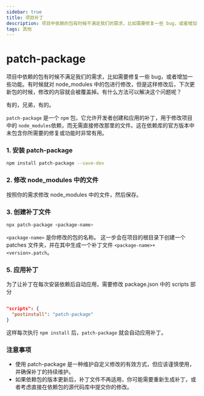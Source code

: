 ```yaml
---
sidebar: true
title: 项目补丁
description: 项目中依赖的包有时候不满足我们的需求，比如需要修复一些 bug，或者增加一些功能。有时候就对 node_modules 中的包进行修改，但是这样修改后，下次更新包的时候，修改的内容就会被覆盖掉。有什么方法可以解决这个问题呢？
tags: 其他
---
```


# patch-package

项目中依赖的包有时候不满足我们的需求，比如需要修复一些 bug，或者增加一些功能。有时候就对 node_modules 中的包进行修改，但是这样修改后，下次更新包的时候，修改的内容就会被覆盖掉。有什么方法可以解决这个问题呢？

有的，兄弟，有的。

`patch-package` 是一个 `npm` 包，它允许开发者创建和应用的补丁，用于修改项目中的 `node_modules`依赖，而无需直接修改那里的文件。这在依赖库的官方版本中未包含你所需要的修复或功能时非常有用。

### 1. 安装 patch-package

```bash
npm install patch-package --save-dev
```

### 2. 修改 node_modules 中的文件

按照你的需求修改 node_modules 中的文件，然后保存。

### 3. 创建补丁文件

```bash
npx patch-package <package-name>
```

`<package-name>` 是你修改的包的名称。
这一步会在项目的根目录下创建一个 patches 文件夹，并在其中生成一个补丁文件 `<package-name>+<version>.patch`。

### 5. 应用补丁

为了让补丁在每次安装依赖后自动应用，需要修改 package.json 中的 scripts 部分

```json [package.json]

"scripts": {
  "postinstall": "patch-package"
}

```

这样每次执行 `npm install` 后，`patch-package` 就会自动应用补丁。

### 注意事项

- 使用 patch-package 是一种维护自定义修改的有效方式，但应该谨慎使用，并确保补丁的持续维护。
- 如果依赖包的版本更新后，补丁文件不再适用，你可能需要重新生成补丁，或者考虑直接在依赖包的源代码库中提交你的修改。
